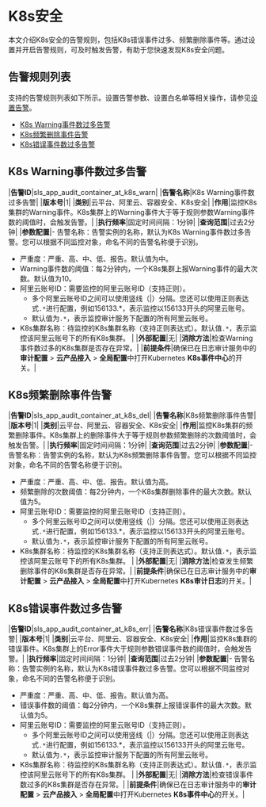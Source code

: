 # K8s安全

本文介绍K8s安全的告警规则，包括K8s错误事件过多、频繁删除事件等。通过设置并开启告警规则，可及时触发告警，有助于您快速发现K8s安全问题。

## 告警规则列表

支持的告警规则列表如下所示。设置告警参数、设置白名单等相关操作，请参见[设置告警](/cn.zh-CN/应用中心（App）/日志审计服务/告警/设置告警.md)。

-   [K8s Warning事件数过多告警](#section_cxc_jou_ix4)
-   [K8s频繁删除事件告警](#section_615_knr_crk)
-   [K8s错误事件数过多告警](#section_tzv_xec_7cs)

## K8s Warning事件数过多告警

|**告警ID**|sls\_app\_audit\_container\_at\_k8s\_warn|
|**告警名称**|K8s Warning事件数过多告警|
|**版本号**|1|
|**类别**|云平台、阿里云、容器安全、K8s安全|
|**作用**|监控K8s集群的Warning事件。K8s集群上的Warning事件大于等于规则参数Warning事件数的阈值时，会触发告警。|
|**执行频率**|固定时间间隔：1分钟|
|**查询范围**|过去2分钟|
|**参数配置**|-   告警名称：告警实例的名称，默认为K8s Warning事件数过多告警。您可以根据不同监控对象，命名不同的告警名称便于识别。
-   严重度：严重、高、中、低、报告。默认值为中。
-   Warning事件数的阈值：每2分钟内，一个K8s集群上报Warning事件的最大次数。默认值为10。
-   阿里云账号ID：需要监控的阿里云账号ID（支持正则）。
    -   多个阿里云账号ID之间可以使用竖线（\|）分隔。您还可以使用正则表达式`.*`进行配置，例如156133.\*，表示监控以156133开头的阿里云账号。
    -   默认值为`.*`，表示监控审计服务下配置的所有阿里云账号。
-   K8s集群名称：待监控的K8s集群名称（支持正则表达式）。默认值`.*`，表示监控该阿里云账号下的所有K8s集群。 |
|**外部配置**|无|
|**消除方法**|检查Warning事件数过多的K8s集群是否存在异常。|
|**前提条件**|确保已在日志审计服务中的**审计配置** \> **云产品接入** \> **全局配置**中打开Kubernetes **K8s事件中心**的开关。|

## K8s频繁删除事件告警

|**告警ID**|sls\_app\_audit\_container\_at\_k8s\_del|
|**告警名称**|K8s频繁删除事件告警|
|**版本号**|1|
|**类别**|云平台、阿里云、容器安全、K8s安全|
|**作用**|监控K8s集群的频繁删除事件。K8s集群上的删除事件大于等于规则参数频繁删除的次数阈值时，会触发告警。|
|**执行频率**|固定时间间隔：1分钟|
|**查询范围**|过去2分钟|
|**参数配置**|-   告警名称：告警实例的名称，默认为K8s频繁删除事件告警。您可以根据不同监控对象，命名不同的告警名称便于识别。
-   严重度：严重、高、中、低、报告。默认值为高。
-   频繁删除的次数阈值：每2分钟内，一个K8s集群删除事件的最大次数。默认值为5。
-   阿里云账号ID：需要监控的阿里云账号ID（支持正则）。
    -   多个阿里云账号ID之间可以使用竖线（\|）分隔。您还可以使用正则表达式`.*`进行配置，例如156133.\*，表示监控以156133开头的阿里云账号。
    -   默认值为`.*`，表示监控审计服务下配置的所有阿里云账号。
-   K8s集群名称：待监控的K8s集群名称（支持正则表达式）。默认值`.*`，表示监控该阿里云账号下的所有K8s集群。 |
|**外部配置**|无|
|**消除方法**|检查发生频繁删除事件的K8s集群是否存在异常。|
|**前提条件**|确保已在日志审计服务中的**审计配置** \> **云产品接入** \> **全局配置**中打开Kubernetes **K8s审计日志**的开关。|

## K8s错误事件数过多告警

|**告警ID**|sls\_app\_audit\_container\_at\_k8s\_err|
|**告警名称**|K8s错误事件数过多告警|
|**版本号**|1|
|**类别**|云平台、阿里云、容器安全、K8s安全|
|**作用**|监控K8s集群的错误事件。K8s集群上的Error事件大于规则参数错误事件数的阈值时，会触发告警。|
|**执行频率**|固定时间间隔：1分钟|
|**查询范围**|过去2分钟|
|**参数配置**|-   告警名称：告警实例的名称，默认为K8s错误事件数过多告警。您可以根据不同监控对象，命名不同的告警名称便于识别。
-   严重度：严重、高、中、低、报告。默认值为高。
-   错误事件数的阈值：每2分钟内，一个K8s集群上报错误事件的最大次数。默认值为5。
-   阿里云账号ID：需要监控的阿里云账号ID（支持正则）。
    -   多个阿里云账号ID之间可以使用竖线（\|）分隔。您还可以使用正则表达式`.*`进行配置，例如156133.\*，表示监控以156133开头的阿里云账号。
    -   默认值为`.*`，表示监控审计服务下配置的所有阿里云账号。
-   K8s集群名称：待监控的K8s集群名称（支持正则表达式）。默认值`.*`，表示监控该阿里云账号下的所有K8s集群。 |
|**外部配置**|无|
|**消除方法**|检查错误事件数过多的K8s集群是否存在异常。|
|**前提条件**|确保已在日志审计服务中的**审计配置** \> **云产品接入** \> **全局配置**中打开Kubernetes **K8s事件中心**的开关。|

